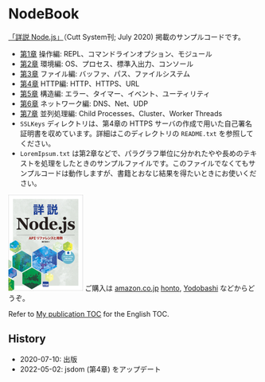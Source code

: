 # NodeBook

[「詳説 Node.js」](http://www.cutt.co.jp/book/978-4-87783-489-0.html)（Cutt System刊; July 2020) 掲載のサンプルコードです。

- [第1章](./Section1) 操作編: REPL、コマンドラインオプション、モジュール
- [第2章](./Section2) 環境編: OS、プロセス、標準入出力、コンソール
- [第3章](./Section3) ファイル編: バッファ、パス、ファイルシステム
- [第4章](./Section4) HTTP編: HTTP、HTTPS、URL
- [第5章](./Section5) 構造編: エラー、タイマー、イベント、ユーティリティ
- [第6章](./Section6) ネットワーク編: DNS、Net、UDP
- [第7章](./Section7) 並列処理編: Child Processes、Cluster、Worker Threads
- `SSLKeys` ディレクトリは、第4章の HTTPS サーバの作成で用いた自己署名証明書を収めています。詳細はこのディレクトリの `README.txt` を参照してください。
- `LoremIpsum.txt` は第2章などで、パラグラフ単位に分かれたやや長めのテキストを処理をしたときのサンプルファイルです。このファイルでなくてもサンプルコードは動作しますが、書籍とおなじ結果を得たいときにお使いください。

![書籍表紙](./BookCover.png "書籍表紙")
ご購入は
[amazon.co.jp](https://www.amazon.co.jp/%E8%A9%B3%E8%AA%ACNode-js%E2%80%95API%E3%83%AA%E3%83%95%E3%82%A1%E3%83%AC%E3%83%B3%E3%82%B9%E3%81%A8%E7%94%A8%E4%BE%8B-%E8%B1%8A%E6%B2%A2-%E8%81%A1/dp/4877834893)
[honto](https://honto.jp/netstore/pd-book_30361360.html),
[Yodobashi](https://www.yodobashi.com/product/100000009003304685/)
などからどうぞ。

Refer to [My publication TOC](https://github.com/stoyosawa/PublicationList/tree/master/TOC) for the English TOC.

## History

- 2020-07-10: 出版
- 2022-05-02: jsdom (第4章) をアップデート
